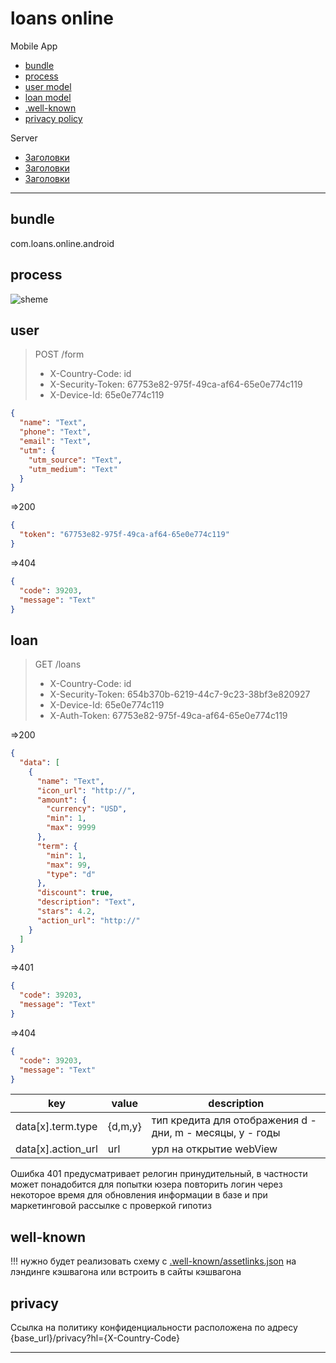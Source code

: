 # loans online

Mobile App
- [bundle](#bundle)
- [process](#process)
- [user model](#user)
- [loan model](#loan)
- [.well-known](#well-known)
- [privacy policy](#privacy)

Server
- [Заголовки](#Headers)
- [Заголовки](#Headers)
- [Заголовки](#Headers)

---

## bundle

com.loans.online.android

## process

<!---
participant mobile as m
participant server as s

opt registration
    m->>+s: POST /form
    s->>-m: token
end
opt data update
    m->>+s: GET /loans
    s->>-m: data[loan]
end
-->

![sheme](https://www.websequencediagrams.com/cgi-bin/cdraw?lz=cGFydGljaXBhbnQgbW9iaWxlIGFzIG0KAAwMc2VydmVyIGFzIHMKCm9wdCByZWdpc3RyYXRpb24KICAgIG0tPj4rczogUE9TVCAvZm9ybQASBXMtPj4tbTogdG9rZW4KZW5kADkFZGF0YSB1cGRhdGUAMA1HRVQgL2xvYW5zADANZGF0YVtsb2FuXQplbmQ&s=magazine)

## user

> POST /form
>
> - X-Country-Code: id
> - X-Security-Token: 67753e82-975f-49ca-af64-65e0e774c119
> - X-Device-Id: 65e0e774c119

```json
{
  "name": "Text",
  "phone": "Text",
  "email": "Text",
  "utm": {
    "utm_source": "Text",
    "utm_medium": "Text"
  }
}
```

=>200

```json
{
  "token": "67753e82-975f-49ca-af64-65e0e774c119"
}
```

=>404

```json
{
  "code": 39203,
  "message": "Text"
}
```

## loan

> GET /loans
>
> - X-Country-Code: id
> - X-Security-Token: 654b370b-6219-44c7-9c23-38bf3e820927
> - X-Device-Id: 65e0e774c119
> - X-Auth-Token: 67753e82-975f-49ca-af64-65e0e774c119

=>200

```json
{
  "data": [
    {
      "name": "Text",
      "icon_url": "http://",
      "amount": {
        "currency": "USD",
        "min": 1,
        "max": 9999
      },
      "term": {
        "min": 1,
        "max": 99,
        "type": "d"
      },
      "discount": true,
      "description": "Text",
      "stars": 4.2,
      "action_url": "http://"
    }
  ]
}
```

=>401

```json
{
  "code": 39203,
  "message": "Text"
}
```

=>404

```json
{
  "code": 39203,
  "message": "Text"
}
```

| key                | value   | description                                               |
| ------------------ | ------- | --------------------------------------------------------- |
| data[x].term.type  | {d,m,y} | тип кредита для отображения d - дни, m - месяцы, y - годы |
| data[x].action_url | url     | урл на открытие webView                                   |

Ошибка 401 предусматривает релогин принудительный, в частности может понадобится для попытки юзера повторить логин через некоторое время для обновления информации в базе и при маркетинговой рассылке с проверкой гипотиз

## well-known

!!! нужно будет реализовать схему с [.well-known/assetlinks.json](https://developer.android.com/training/app-links/verify-site-associations) на лэндинге кэшвагона или встроить в сайты кэшвагона

## privacy

Ссылка на политику конфиденциальности расположена по адресу {base_url}/privacy?hl={X-Country-Code}

---